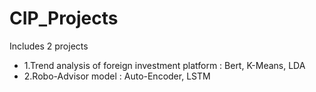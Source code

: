 # CIP_Projects
Includes 2 projects
- 1.Trend analysis of foreign investment platform : Bert, K-Means, LDA
- 2.Robo-Advisor model : Auto-Encoder, LSTM
